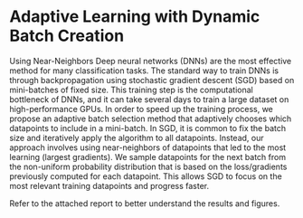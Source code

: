 # Adaptive Learning with Dynamic Batch Creation

Using Near-Neighbors
Deep neural networks (DNNs) are the most
effective method for many classification tasks.
The standard way to train DNNs is through
backpropagation using stochastic gradient
descent (SGD) based on mini-batches of fixed
size. This training step is the computational
bottleneck of DNNs, and it can take several days
to train a large dataset on high-performance
GPUs. In order to speed up the training process,
we propose an adaptive batch selection method
that adaptively chooses which datapoints to
include in a mini-batch. In SGD, it is common
to fix the batch size and iteratively apply the
algorithm to all datapoints. Instead, our approach
involves using near-neighbors of datapoints that
led to the most learning (largest gradients). We
sample datapoints for the next batch from the
non-uniform probability distribution that is based
on the loss/gradients previously computed for
each datapoint. This allows SGD to focus on the
most relevant training datapoints and progress
faster.

Refer to the attached report to better understand the results and figures.
